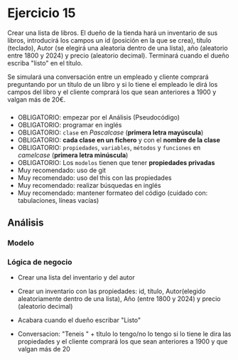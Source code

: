 # Ejercicio 15

Crear una lista de libros.
El dueño de la tienda hará un inventario de sus libros, introducirá los campos un id (posición en la que se crea), título (teclado), Autor (se elegirá una aleatoria dentro de una lista), año (aleatorio entre 1800 y 2024) y precio (aleatorio decimal).
Terminará cuando el dueño escriba "listo" en el título.

Se simulará una conversación entre un empleado y cliente comprará preguntando por un título de un libro y si lo tiene el empleado le dirá los campos del libro y el cliente comprará los que sean anteriores a 1900 y valgan más de 20€.

###

* OBLIGATORIO: empezar por el Análisis (Pseudocódigo)
* OBLIGATORIO: programar en inglés
* OBLIGATORIO: `clase` en *Pascalcase* (**primera letra mayúscula**)
* OBLIGATORIO: **cada clase en un fichero** y con el **nombre de la clase**
* OBLIGATORIO: `propiedades`, `variables`, `métodos` y `funciones` en *camelcase* (**primera letra minúscula**)
* OBLIGATORIO: Los `modelos` tienen que tener **propiedades privadas**
* Muy recomendado: uso de git
* Muy recomendado: uso del this con las propiedades
* Muy recomendado: realizar búsquedas en inglés
* Muy recomendado: mantener formateo del código (cuidado con: tabulaciones, líneas vacías)

## Análisis

### Modelo

### Lógica de negocio

- Crear una lista del inventario y del autor
- Crear un inventario con las propiedades: id, título, Autor(elegido aleatoriamente dentro de una lista), Año (entre 1800 y 2024) y precio (aleatorio decimal)
- Acabara cuando el dueño escribar "Listo"

- Conversacion:
"Teneis " + título 
lo tengo/no lo tengo
si lo tiene le dira las propiedades y el cliente comprará los que sean anteriores a 1900 y que valgan más de  20
